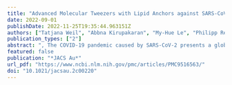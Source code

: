 ```yaml
---
title: "Advanced Molecular Tweezers with Lipid Anchors against SARS-CoV-2 and Other Respiratory Viruses"
date: 2022-09-01
publishDate: 2022-11-25T19:35:44.963151Z
authors: ["Tatjana Weil", "Abbna Kirupakaran", "My-Hue Le", "Philipp Rebmann", "Joel Mieres-Perez", "Leila Issmail", "Carina Conzelmann", "Janis A. Müller", "Lena Rauch", "Andrea Gilg", "Lukas Wettstein", "Rüdiger Groß", "Clarissa Read", "Tim Bergner", "Sandra Axberg Pålsson", "Nadja Uhlig", "Valentina Eberlein", "Heike Wöll", "Frank-Gerrit Klärner", "Steffen Stenger", "Beate M. Kümmerer", "Hendrik Streeck", "Giorgio Fois", "Manfred Frick", "Peter Braubach", "Anna-Lena Spetz", "Thomas Grunwald", "James Shorter", "Elsa Sanchez-Garcia", "Thomas Schrader", "Jan Münch"]
publication_types: ["2"]
abstract: ", The COVID-19 pandemic caused by SARS-CoV-2 presents a global health emergency. Therapeutic options against SARS-CoV-2 are still very limited but urgently required. Molecular tweezers are supramolecular agents that destabilize the envelope of viruses resulting in a loss of viral infectivity. Here, we show that first-generation tweezers, CLR01 and CLR05, disrupt the SARS-CoV-2 envelope and abrogate viral infectivity. To increase the antiviral activity, a series of 34 advanced molecular tweezers were synthesized by insertion of aliphatic or aromatic ester groups on the phosphate moieties of the parent molecule CLR01. A structure-activity relationship study enabled the identification of tweezers with a markedly enhanced ability to destroy lipid bilayers and to suppress SARS-CoV-2 infection. Selected tweezer derivatives retain activity in airway mucus and inactivate the SARS-CoV-2 wildtype and variants of concern as well as respiratory syncytial, influenza, and measles viruses. Moreover, inhibitory activity of advanced tweezers against respiratory syncytial virus and SARS-CoV-2 was confirmed in mice. Thus, potentiated tweezers are broad-spectrum antiviral agents with great prospects for clinical development to combat highly pathogenic viruses."
featured: false
publication: "*JACS Au*"
url_pdf: "https://www.ncbi.nlm.nih.gov/pmc/articles/PMC9516563/"
doi: "10.1021/jacsau.2c00220"
---
```


